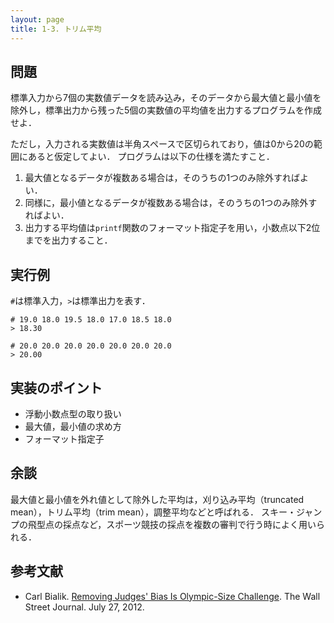 ```yaml
---
layout: page
title: 1-3. トリム平均
---
```


## 問題
標準入力から7個の実数値データを読み込み，そのデータから最大値と最小値を除外し，標準出力から残った5個の実数値の平均値を出力するプログラムを作成せよ．

ただし，入力される実数値は半角スペースで区切られており，値は$0$から$20$の範囲にあると仮定してよい．
プログラムは以下の仕様を満たすこと．

1. 最大値となるデータが複数ある場合は，そのうちの1つのみ除外すればよい．
1. 同様に，最小値となるデータが複数ある場合は，そのうちの1つのみ除外すればよい．
1. 出力する平均値は`printf`関数のフォーマット指定子を用い，小数点以下2位までを出力すること．

## 実行例
`#`は標準入力，`>`は標準出力を表す．

```
# 19.0 18.0 19.5 18.0 17.0 18.5 18.0
> 18.30
```

```
# 20.0 20.0 20.0 20.0 20.0 20.0 20.0
> 20.00
```

## 実装のポイント
+ 浮動小数点型の取り扱い
+ 最大値，最小値の求め方
+ フォーマット指定子

## 余談

最大値と最小値を外れ値として除外した平均は，刈り込み平均（truncated mean），トリム平均（trim mean），調整平均などと呼ばれる．
スキー・ジャンプの飛型点の採点など，スポーツ競技の採点を複数の審判で行う時によく用いられる．

## 参考文献

+ Carl Bialik. [Removing Judges' Bias Is Olympic-Size Challenge](http://www.wsj.com/news/articles/SB10000872396390443477104577551253521597214). The Wall Street Journal. July 27, 2012.
